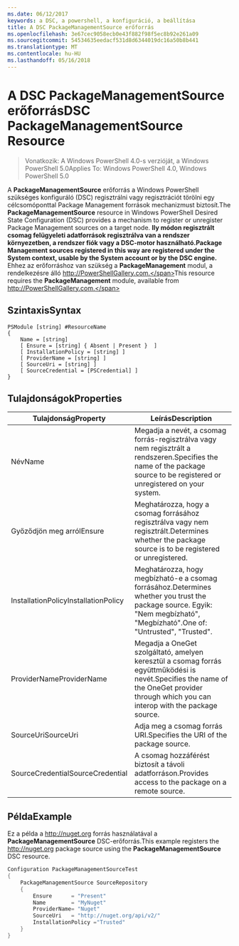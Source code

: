 ```yaml
---
ms.date: 06/12/2017
keywords: a DSC, a powershell, a konfiguráció, a beállítása
title: A DSC PackageManagementSource erőforrás
ms.openlocfilehash: 3e67cec9058ecb0e43f882f98f5ec8b92e261a09
ms.sourcegitcommit: 54534635eedacf531d8d6344019dc16a50b8b441
ms.translationtype: MT
ms.contentlocale: hu-HU
ms.lasthandoff: 05/16/2018
---
```

# <a name="dsc-packagemanagementsource-resource"></a><span data-ttu-id="78f14-103">A DSC PackageManagementSource erőforrás</span><span class="sxs-lookup"><span data-stu-id="78f14-103">DSC PackageManagementSource Resource</span></span>

> <span data-ttu-id="78f14-104">Vonatkozik: A Windows PowerShell 4.0-s verzióját, a Windows PowerShell 5.0</span><span class="sxs-lookup"><span data-stu-id="78f14-104">Applies To: Windows PowerShell 4.0, Windows PowerShell 5.0</span></span>

<span data-ttu-id="78f14-105">A **PackageManagementSource** erőforrás a Windows PowerShell szükséges konfiguráló (DSC) regisztrálni vagy regisztrációt törölni egy célcsomóponttal Package Management források mechanizmust biztosít.</span><span class="sxs-lookup"><span data-stu-id="78f14-105">The **PackageManagementSource** resource in Windows PowerShell Desired State Configuration (DSC) provides a mechanism to register or unregister Package Management sources on a target node.</span></span> <span data-ttu-id="78f14-106">**Ily módon regisztrált csomag felügyeleti adatforrások regisztrálva van a rendszer környezetben, a rendszer fiók vagy a DSC-motor használható.**</span><span class="sxs-lookup"><span data-stu-id="78f14-106">**Package Management sources registered in this way are registered under the System context, usable by the System account or by the DSC engine.**</span></span> <span data-ttu-id="78f14-107">Ehhez az erőforráshoz van szükség a **PackageManagement** modul, a rendelkezésre álló http://PowerShellGallery.com.</span><span class="sxs-lookup"><span data-stu-id="78f14-107">This resource requires the **PackageManagement** module, available from http://PowerShellGallery.com.</span></span>

## <a name="syntax"></a><span data-ttu-id="78f14-108">Szintaxis</span><span class="sxs-lookup"><span data-stu-id="78f14-108">Syntax</span></span>

```
PSModule [string] #ResourceName
{
    Name = [string]
    [ Ensure = [string] { Absent | Present }  ]
    [ InstallationPolicy = [string] ]
    [ ProviderName = [string] ]
    [ SourceUri = [string] ]
    [ SourceCredential = [PSCredential] ]
}
```

## <a name="properties"></a><span data-ttu-id="78f14-109">Tulajdonságok</span><span class="sxs-lookup"><span data-stu-id="78f14-109">Properties</span></span>
|  <span data-ttu-id="78f14-110">Tulajdonság</span><span class="sxs-lookup"><span data-stu-id="78f14-110">Property</span></span>  |  <span data-ttu-id="78f14-111">Leírás</span><span class="sxs-lookup"><span data-stu-id="78f14-111">Description</span></span>   |
|---|---|
| <span data-ttu-id="78f14-112">Név</span><span class="sxs-lookup"><span data-stu-id="78f14-112">Name</span></span>| <span data-ttu-id="78f14-113">Megadja a nevét, a csomag forrás-regisztrálva vagy nem regisztrált a rendszeren.</span><span class="sxs-lookup"><span data-stu-id="78f14-113">Specifies the name of the package source to be registered or unregistered on your system.</span></span>|
| <span data-ttu-id="78f14-114">Győződjön meg arról</span><span class="sxs-lookup"><span data-stu-id="78f14-114">Ensure</span></span>| <span data-ttu-id="78f14-115">Meghatározza, hogy a csomag forrásához regisztrálva vagy nem regisztrált.</span><span class="sxs-lookup"><span data-stu-id="78f14-115">Determines whether the package source is to be registered or unregistered.</span></span>|
| <span data-ttu-id="78f14-116">InstallationPolicy</span><span class="sxs-lookup"><span data-stu-id="78f14-116">InstallationPolicy</span></span>| <span data-ttu-id="78f14-117">Meghatározza, hogy megbízható-e a csomag forrásához.</span><span class="sxs-lookup"><span data-stu-id="78f14-117">Determines whether you trust the package source.</span></span> <span data-ttu-id="78f14-118">Egyik: "Nem megbízható", "Megbízható".</span><span class="sxs-lookup"><span data-stu-id="78f14-118">One of: "Untrusted", "Trusted".</span></span>|
| <span data-ttu-id="78f14-119">ProviderName</span><span class="sxs-lookup"><span data-stu-id="78f14-119">ProviderName</span></span>| <span data-ttu-id="78f14-120">Megadja a OneGet szolgáltató, amelyen keresztül a csomag forrás együttműködési is nevét.</span><span class="sxs-lookup"><span data-stu-id="78f14-120">Specifies the name of the OneGet provider through which you can interop with the package source.</span></span>|
| <span data-ttu-id="78f14-121">SourceUri</span><span class="sxs-lookup"><span data-stu-id="78f14-121">SourceUri</span></span>| <span data-ttu-id="78f14-122">Adja meg a csomag forrás URI.</span><span class="sxs-lookup"><span data-stu-id="78f14-122">Specifies the URI of the package source.</span></span>|
| <span data-ttu-id="78f14-123">SourceCredential</span><span class="sxs-lookup"><span data-stu-id="78f14-123">SourceCredential</span></span>| <span data-ttu-id="78f14-124">A csomag hozzáférést biztosít a távoli adatforráson.</span><span class="sxs-lookup"><span data-stu-id="78f14-124">Provides access to the package on a remote source.</span></span>|

## <a name="example"></a><span data-ttu-id="78f14-125">Példa</span><span class="sxs-lookup"><span data-stu-id="78f14-125">Example</span></span>

<span data-ttu-id="78f14-126">Ez a példa a http://nuget.org forrás használatával a **PackageManagementSource** DSC-erőforrás.</span><span class="sxs-lookup"><span data-stu-id="78f14-126">This example registers the http://nuget.org package source using the **PackageManagementSource** DSC resource.</span></span>

```powershell
Configuration PackageManagementSourceTest
{
    PackageManagementSource SourceRepository
    {
        Ensure      = "Present"
        Name        = "MyNuget"
        ProviderName= "Nuget"
        SourceUri   = "http://nuget.org/api/v2/"
        InstallationPolicy ="Trusted"
    }
}
```